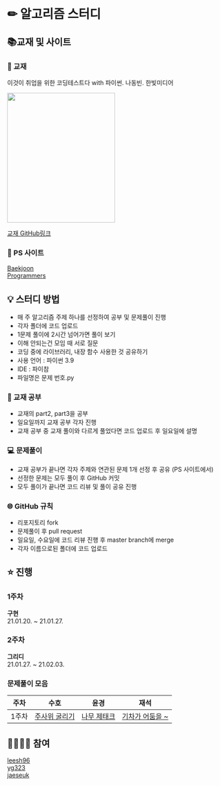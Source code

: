 # ✏ 알고리즘 스터디

## 📚교재 및 사이트

### 📘 교재
이것이 취업을 위한 코딩테스트다 with 파이썬. 나동빈. 한빛미디어

<img src="http://image.kyobobook.co.kr/images/book/xlarge/077/x9791162243077.jpg" width="250" height="300" />

[교재 GitHub링크](https://github.com/ndb796/python-for-coding-test)

### 🔗 PS 사이트

[Baekjoon](https://www.acmicpc.net/)<br/>
[Programmers](https://programmers.co.kr/)

## 💡 스터디 방법
- 매 주 알고리즘 주제 하나를 선정하여 공부 및 문제풀이 진행
- 각자 폴더에 코드 업로드
- 1문제 풀이에 2시간 넘어가면 풀이 보기
- 이해 안되는건 모임 때 서로 질문
- 코딩 중에 라이브러리, 내장 함수 사용한 것 공유하기
- 사용 언어 : 파이썬 3.9
- IDE : 파이참
- 파일명은 문제 번호.py

### 📘 교재 공부
- 교재의 part2, part3을 공부
- 일요일까지 교재 공부 각자 진행
- 교재 공부 중 교재 풀이와 다르게 풀었다면 코드 업로드 후 일요일에 설명

### 💻 문제풀이
- 교재 공부가 끝나면 각자 주제와 연관된 문제 1개 선정 후 공유 (PS 사이트에서)
- 선정한 문제는 모두 풀이 후 GitHub 커밋
- 모두 풀이가 끝나면 코드 리뷰 및 풀이 공유 진행

### 🌐 GitHub 규칙
- 리포지토리 fork
- 문제풀이 후 pull request
- 일요일, 수요일에 코드 리뷰 진행 후 master branch에 merge
- 각자 이름으로된 폴더에 코드 업로드

## ⭐ 진행

### 1주차
**구현**<br/>
21.01.20. ~ 21.01.27.<br/>
### 2주차
**그리디**<br/>
21.01.27. ~ 21.02.03.<br/>

### 문제풀이 모음
|주차|수호|윤경|재석|
|:-:|:-:|:-:|:-:|
|1주차|[주사위 굴리기](https://www.acmicpc.net/problem/14499)|[나무 제태크](https://www.acmicpc.net/problem/16235)|[기차가 어둠을 ~](https://www.acmicpc.net/problem/15787)|


## 🙋‍♂️🙋‍♀️ 참여

[leesh96](https://github.com/leesh96)<br/>
[yg323](https://github.com/Yg323)<br/>
[jaeseuk](https://github.com/jaeseuk)<br/>
